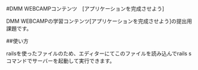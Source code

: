 #DMM WEBCAMPコンテンツ　[アプリケーションを完成させよう]

DMM WEBCAMPの学習コンテンツ[アプリケーションを完成させよう]の提出用課題です。

##使い方

railsを使ったファイルのため、エディターにてこのファイルを読み込んでrails sコマンドでサーバーを起動して実行できます。
